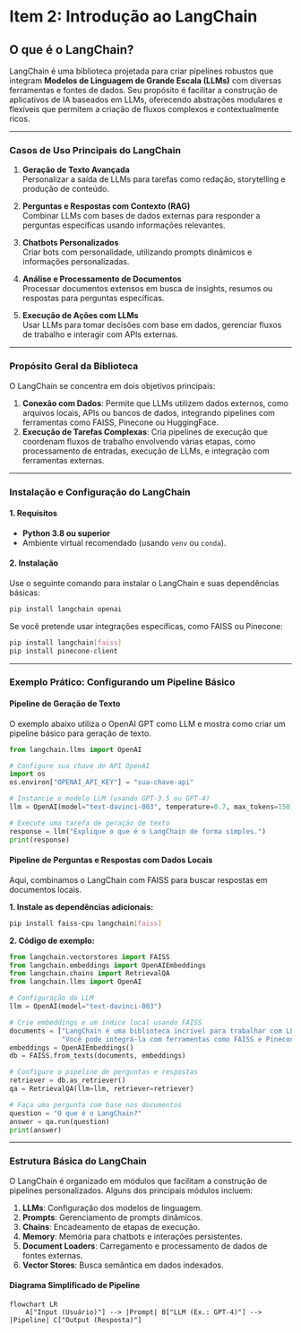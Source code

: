 # **Item 2: Introdução ao LangChain**

## **O que é o LangChain?**

LangChain é uma biblioteca projetada para criar pipelines robustos que integram **Modelos de Linguagem de Grande Escala (LLMs)** com diversas ferramentas e fontes de dados. Seu propósito é facilitar a construção de aplicativos de IA baseados em LLMs, oferecendo abstrações modulares e flexíveis que permitem a criação de fluxos complexos e contextualmente ricos.

---

### **Casos de Uso Principais do LangChain**

1. **Geração de Texto Avançada**  
   Personalizar a saída de LLMs para tarefas como redação, storytelling e produção de conteúdo.
   
2. **Perguntas e Respostas com Contexto (RAG)**  
   Combinar LLMs com bases de dados externas para responder a perguntas específicas usando informações relevantes.

3. **Chatbots Personalizados**  
   Criar bots com personalidade, utilizando prompts dinâmicos e informações personalizadas.

4. **Análise e Processamento de Documentos**  
   Processar documentos extensos em busca de insights, resumos ou respostas para perguntas específicas.

5. **Execução de Ações com LLMs**  
   Usar LLMs para tomar decisões com base em dados, gerenciar fluxos de trabalho e interagir com APIs externas.

---

### **Propósito Geral da Biblioteca**

O LangChain se concentra em dois objetivos principais:  
1. **Conexão com Dados**: Permite que LLMs utilizem dados externos, como arquivos locais, APIs ou bancos de dados, integrando pipelines com ferramentas como FAISS, Pinecone ou HuggingFace.  
2. **Execução de Tarefas Complexas**: Cria pipelines de execução que coordenam fluxos de trabalho envolvendo várias etapas, como processamento de entradas, execução de LLMs, e integração com ferramentas externas.

---

### **Instalação e Configuração do LangChain**

#### **1. Requisitos**

- **Python 3.8 ou superior**  
- Ambiente virtual recomendado (usando `venv` ou `conda`).

#### **2. Instalação**

Use o seguinte comando para instalar o LangChain e suas dependências básicas:  

```bash
pip install langchain openai
```

Se você pretende usar integrações específicas, como FAISS ou Pinecone:  

```bash
pip install langchain[faiss]
pip install pinecone-client
```

---

### **Exemplo Prático: Configurando um Pipeline Básico**

#### **Pipeline de Geração de Texto**

O exemplo abaixo utiliza o OpenAI GPT como LLM e mostra como criar um pipeline básico para geração de texto.

```python
from langchain.llms import OpenAI

# Configure sua chave de API OpenAI
import os
os.environ["OPENAI_API_KEY"] = "sua-chave-api"

# Instancie o modelo LLM (usando GPT-3.5 ou GPT-4)
llm = OpenAI(model="text-davinci-003", temperature=0.7, max_tokens=150)

# Execute uma tarefa de geração de texto
response = llm("Explique o que é o LangChain de forma simples.")
print(response)
```

#### **Pipeline de Perguntas e Respostas com Dados Locais**

Aqui, combinamos o LangChain com FAISS para buscar respostas em documentos locais.

**1. Instale as dependências adicionais:**  

```bash
pip install faiss-cpu langchain[faiss]
```

**2. Código de exemplo:**  

```python
from langchain.vectorstores import FAISS
from langchain.embeddings import OpenAIEmbeddings
from langchain.chains import RetrievalQA
from langchain.llms import OpenAI

# Configuração do LLM
llm = OpenAI(model="text-davinci-003")

# Crie embeddings e um índice local usando FAISS
documents = ["LangChain é uma biblioteca incrível para trabalhar com LLMs.",
             "Você pode integrá-la com ferramentas como FAISS e Pinecone."]
embeddings = OpenAIEmbeddings()
db = FAISS.from_texts(documents, embeddings)

# Configure o pipeline de perguntas e respostas
retriever = db.as_retriever()
qa = RetrievalQA(llm=llm, retriever=retriever)

# Faça uma pergunta com base nos documentos
question = "O que é o LangChain?"
answer = qa.run(question)
print(answer)
```

---

### **Estrutura Básica do LangChain**

O LangChain é organizado em módulos que facilitam a construção de pipelines personalizados. Alguns dos principais módulos incluem:

1. **LLMs**: Configuração dos modelos de linguagem.  
2. **Prompts**: Gerenciamento de prompts dinâmicos.  
3. **Chains**: Encadeamento de etapas de execução.  
4. **Memory**: Memória para chatbots e interações persistentes.  
5. **Document Loaders**: Carregamento e processamento de dados de fontes externas.  
6. **Vector Stores**: Busca semântica em dados indexados.  

#### **Diagrama Simplificado de Pipeline**  

```mermaid
flowchart LR
    A["Input (Usuário)"] --> |Prompt| B["LLM (Ex.: GPT-4)"] --> |Pipeline| C["Output (Resposta)"]
```


